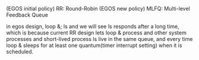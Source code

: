 (EGOS initial policy) RR: Round-Robin
(EGOS new policy) MLFQ: Multi-level Feedback Queue

in egos design, loop &; ls and we will see ls responds after a long time, which is because current RR design lets loop & process and other system processes and short-lived process ls live in the same queue, and every time loop & sleeps for at least one quantum(timer interrupt setting) when it is scheduled.
